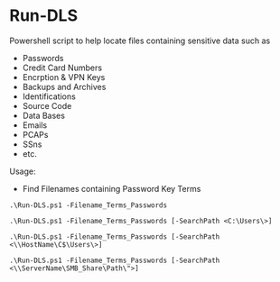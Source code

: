 # Run-DLS
Powershell script to help locate files containing sensitive data such as 
  * Passwords
  * Credit Card Numbers
  * Encrption & VPN Keys
  * Backups and Archives
  * Identifications
  * Source Code 
  * Data Bases
  * Emails
  * PCAPs
  * SSns
  * etc.

Usage: 
* Find Filenames containing Password Key Terms
```
.\Run-DLS.ps1 -Filename_Terms_Passwords
```
```
.\Run-DLS.ps1 -Filename_Terms_Passwords [-SearchPath <C:\Users\>]
```
```
.\Run-DLS.ps1 -Filename_Terms_Passwords [-SearchPath <\\HostName\C$\Users\>]
```
```
.\Run-DLS.ps1 -Filename_Terms_Passwords [-SearchPath <\\ServerName\SMB_Share\Path\">]
```

